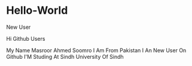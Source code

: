 # Hello-World
New User

Hi Github Users 

My Name Masroor Ahmed Soomro 
I Am From Pakistan
I An New User On Github
I'M Studing At Sindh University Of Sindh
